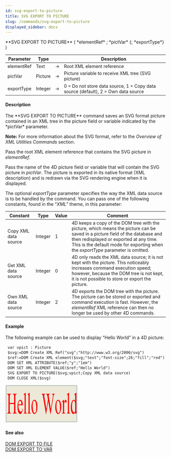 ```yaml
---
id: svg-export-to-picture
title: SVG EXPORT TO PICTURE
slug: /commands/svg-export-to-picture
displayed_sidebar: docs
---
```


<!--REF #_command_.SVG EXPORT TO PICTURE.Syntax-->**SVG EXPORT TO PICTURE** ( *elementRef* ; *pictVar* {; *exportType*} )<!-- END REF-->
<!--REF #_command_.SVG EXPORT TO PICTURE.Params-->
| Parameter | Type |  | Description |
| --- | --- | --- | --- |
| elementRef | Text | &#8594;  | Root XML element reference |
| pictVar | Picture | &#8594;  | Picture variable to receive XML tree (SVG picture) |
| exportType | Integer | &#8594;  | 0 = Do not store data source, 1 = Copy data source (default), 2 = Own data source |

<!-- END REF-->

#### Description 

<!--REF #_command_.SVG EXPORT TO PICTURE.Summary-->The **SVG EXPORT TO PICTURE** command saves an SVG format picture contained in an XML tree in the picture field or variable indicated by the *pictVar* parameter.<!-- END REF-->

**Note:** For more information about the SVG format, refer to the *Overview of XML Utilities Commands* section. 

Pass the root XML element reference that contains the SVG picture in *elementRef*.

Pass the name of the 4D picture field or variable that will contain the SVG picture in *pictVar*. The picture is exported in its native format (XML description) and is redrawn via the SVG rendering engine when it is displayed.

The optional *exportType* parameter specifies the way the XML data source is to be handled by the command. You can pass one of the following constants, found in the “*XML*” theme, in this parameter:

| Constant             | Type    | Value | Comment                                                                                                                                                                                                                                                    |
| -------------------- | ------- | ----- | ---------------------------------------------------------------------------------------------------------------------------------------------------------------------------------------------------------------------------------------------------------- |
| Copy XML data source | Integer | 1     | 4D keeps a copy of the DOM tree with the picture, which means the picture can be saved in a picture field of the database and then redisplayed or exported at any time. This is the default mode for exporting when the *exportType* parameter is omitted. |
| Get XML data source  | Integer | 0     | 4D only reads the XML data source; it is not kept with the picture. This noticeably increases command execution speed; however, because the DOM tree is not kept, it is not possible to store or export the picture.                                       |
| Own XML data source  | Integer | 2     | 4D exports the DOM tree with the picture. The picture can be stored or exported and command execution is fast. However, the *elementRef* XML reference can then no longer be used by other 4D commands.                                                    |

#### Example 

The following example can be used to display “Hello World” in a 4D picture:  

```4d
 var vpict : Picture
 $svg:=DOM Create XML Ref("svg";"http://www.w3.org/2000/svg")
 $ref:=DOM Create XML element($svg;"text";"font-size";26;"fill";"red")
 DOM SET XML ATTRIBUTE($ref;"y";"1em")
 DOM SET XML ELEMENT VALUE($ref;"Hello World")
 SVG EXPORT TO PICTURE($svg;vpict;Copy XML data source)
 DOM CLOSE XML($svg)
```

![](../assets/en/commands/pict14520.en.png)

#### See also 

[DOM EXPORT TO FILE](dom-export-to-file.md)  
[DOM EXPORT TO VAR](dom-export-to-var.md)  